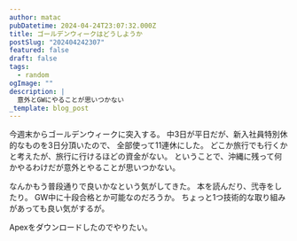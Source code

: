 ```yaml
---
author: matac
pubDatetime: 2024-04-24T23:07:32.000Z
title: ゴールデンウィークはどうしようか
postSlug: "202404242307"
featured: false
draft: false
tags:
  - random
ogImage: ""
description: |
  意外とGWにやることが思いつかない
_template: blog_post
---
```


今週末からゴールデンウィークに突入する。
中3日が平日だが、新入社員特別休的なものを3日分頂いたので、
全部使って11連休にした。
どこか旅行でも行くかと考えたが、旅行に行けるほどの資金がない。
ということで、沖縄に残って何かやるわけだが意外とやることが思いつかない。

なんかもう普段通りで良いかなという気がしてきた。
本を読んだり、弐寺をしたり。
GW中に十段合格とか可能なのだろうか。
ちょっと1つ技術的な取り組みがあっても良い気がするが。

Apexをダウンロードしたのでやりたい。
